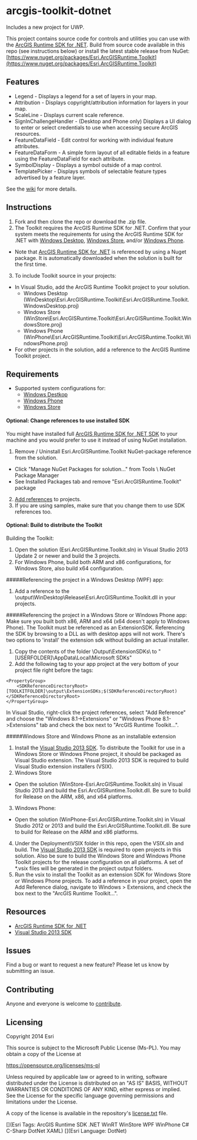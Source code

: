 # arcgis-toolkit-dotnet

Includes a new project for UWP.

This project contains source code for controls and utilities you can use with the [ArcGIS Runtime SDK for .NET](http://links.esri.com/dotnetsdk).   Build from source code available in this repo (see instructions below) or install the latest stable release from NuGet: [https://www.nuget.org/packages/Esri.ArcGISRuntime.Toolkit](https://www.nuget.org/packages/Esri.ArcGISRuntime.Toolkit)   

## Features

- Legend - Displays a legend for a set of layers in your map.
- Attribution - Displays copyright/attribution information for layers in your map.
- ScaleLine - Displays current scale reference.
- SignInChallengeHandler - (Desktop and Phone only) Displays a UI dialog to enter or select credentials to use when accessing secure ArcGIS resources.  
- FeatureDataField - Edit control for working with individual feature attributes.
- FeatureDataForm - A simple form layout of all editable fields in a feature using the FeatureDataField for each attribute.
- SymbolDisplay - Displays a symbol outside of a map control.
- TemplatePicker - Displays symbols of selectable feature types advertised by a feature layer. 

See the [wiki](https://github.com/Esri/arcgis-toolkit-dotnet/wiki) for more details.

## Instructions 

1. Fork and then clone the repo or download the .zip file.
2. The Toolkit requires the ArcGIS Runtime SDK for .NET.  Confirm that your system meets the requirements for using the ArcGIS Runtime SDK for .NET with [Windows Desktop](http://developers.arcgis.com/net/desktop/guide/system-requirements.htm), [Windows Store](http://developers.arcgis.com/net/store/guide/system-requirements.htm), and/or [Windows Phone](http://developers.arcgis.com/net/phone/guide/system-requirements.htm).  
 * Note that [ArcGIS Runtime SDK for .NET](http://esriurl.com/dotnetsdk) is referenced by using a Nuget package. It is automatically downloaded when the solution is built for the first time.
3. To include Toolkit source in your projects:
 *  In Visual Studio, add the ArcGIS Runtime Toolkit project to your solution. 
    - Windows Desktop (WinDesktop\Esri.ArcGISRuntime.Toolkit\Esri.ArcGISRuntime.Toolkit.WindowsDesktop.proj)
    - Windows Store	(WinStore\Esri.ArcGISRuntime.Toolkit\Esri.ArcGISRuntime.Toolkit.WindowsStore.proj)
    - Windows Phone (WinPhone\Esri.ArcGISRuntime.Toolkit\Esri.ArcGISRuntime.Toolkit.WindowsPhone.proj)
 *  For other projects in the solution, add a reference to the ArcGIS Runtime Toolkit project.

## Requirements

* Supported system configurations for: 
  * [Windows Destkop](http://developers.arcgis.com/net/desktop/guide/system-requirements.htm)
  * [Windows Phone](http://developers.arcgis.com/net/store/guide/system-requirements.htm)
  * [Windows Store](http://developers.arcgis.com/net/store/guide/system-requirements.htm)

#### Optional: Change references to use installed SDK
You might have installed full [ArcGIS Runtime SDK for .NET SDK](http://esriurl.com/dotnetsdk) to your machine and you would prefer to use it instead of using NuGet installation. 

1. Remove / Uninstall Esri.ArcGISRuntime.Toolkit NuGet-package reference from the solution.
  * Click "Manage NuGet Packages for solution..." from Tools \ NuGet Package Manager
  * See Installed Packages tab and remove "Esri.ArcGISRuntime.Toolkit" package
2. [Add references](https://developers.arcgis.com/net/desktop/guide/add-arcgis-runtime-sdk-references.htm) to projects. 
3. If you are using samples, make sure that you change them to use SDK references too.


#### Optional: Build to distribute the Toolkit
Building the Toolkit:

1.  Open the solution (Esri.ArcGISRuntime.Toolkit.sln) in Visual Studio 2013 Update 2 or newer and build the 3 projects.
2.  For Windows Phone, build both ARM and x86 configurations, for Windows Store, also build x64 configuration.

#####Referencing the project in a Windows Desktop (WPF) app:
 
 1.  Add a reference to the \output\WinDesktop\Release\Esri.ArcGISRuntime.Toolkit.dll in your projects.  

#####Referencing the project in a Windows Store or Windows Phone app:
Make sure you built both x86, ARM and x64 (x64 doesn't apply to Windows Phone).
The Toolkit must be referenced as an ExtensionSDK. Referencing the SDK by browsing to a DLL as with desktop apps will not work.
There's two options to 'install' the extension sdk without building an actual installer.

1.  Copy the contents of the folder \Output\ExtensionSDKs\ to "[USERFOLDER]\AppData\Local\Microsoft SDKs\"
2.  Add the following tag to your app project at the very bottom of your project file right before the <Target> tags:
```
<PropertyGroup>
    <SDKReferenceDirectoryRoot>[TOOLKITFOLDER]\output\ExtensionSDKs;$(SDKReferenceDirectoryRoot)</SDKReferenceDirectoryRoot>
</PropertyGroup>
```
In Visual Studio, right-click the project references, select "Add Reference" and choose the "Windows 8.1->Extensions" or "Windows Phone 8.1->Extensions" tab and check the box next to "ArcGIS Runtime Toolkit...".

#####Windows Store and Windows Phone as an installable extension
 1. Install the [Visual Studio 2013 SDK](http://msdn.microsoft.com/en-us/library/bb166441.aspx).  To distribute the Toolkit for use in a Windows Store or Windows Phone project, it should be packaged as Visual Studio extension.  The Visual Studio 2013 SDK is required to build Visual Studio extension installers (VSIX). 
 2. Windows Store 
   *  Open the solution (WinStore-Esri.ArcGISRuntime.Toolkit.sln) in Visual Studio 2013 and build the Esri.ArcGISRuntime.Toolkit.dll.   Be sure to build for Release on the ARM, x86, and x64 platforms.
 3. Windows Phone: 
   *  Open the solution (WinPhone-Esri.ArcGISRuntime.Toolkit.sln) in Visual Studio 2012 or 2013 and build the Esri.ArcGISRuntime.Toolkit.dll.  Be sure to build for Release on the ARM and x86 platforms.
 4. Under the Deployment\VSIX folder in this repo, open the VSIX.sln and build.  The [Visual Studio 2013 SDK](http://msdn.microsoft.com/en-us/library/bb166441.aspx) is required to open projects in this solution.  Also be sure to build the Windows Store and Windows Phone Toolkit projects for the release configuration on all platforms.  A set of *.vsix files will be generated in the project output folders. 
 5. Run the vsix to install the Toolkit as an extension SDK for Windows Store or Windows Phone projects.  To add a reference in your project, open the Add Reference dialog, navigate to Windows > Extensions, and check the box next to the "ArcGIS Runtime Toolkit...". 

## Resources

* [ArcGIS Runtime SDK for .NET](http://esriurl/dotnetsdk)
* [Visual Studio 2013 SDK](http://www.microsoft.com/en-us/download/details.aspx?id=40758)

## Issues

Find a bug or want to request a new feature?  Please let us know by submitting an issue.

## Contributing

Anyone and everyone is welcome to [contribute](CONTRIBUTING.md).

## Licensing
Copyright 2014 Esri

This source is subject to the Microsoft Public License (Ms-PL).
You may obtain a copy of the License at

https://opensource.org/licenses/ms-pl

Unless required by applicable law or agreed to in writing, software
distributed under the License is distributed on an "AS IS" BASIS,
WITHOUT WARRANTIES OR CONDITIONS OF ANY KIND, either express or implied.
See the License for the specific language governing permissions and
limitations under the License.

A copy of the license is available in the repository's [license.txt]( https://raw.github.com/Esri/arcgis-toolkit-dotnet/master/license.txt) file.

[](Esri Tags: ArcGIS Runtime SDK .NET WinRT WinStore WPF WinPhone C# C-Sharp DotNet XAML)
[](Esri Language: DotNet)


